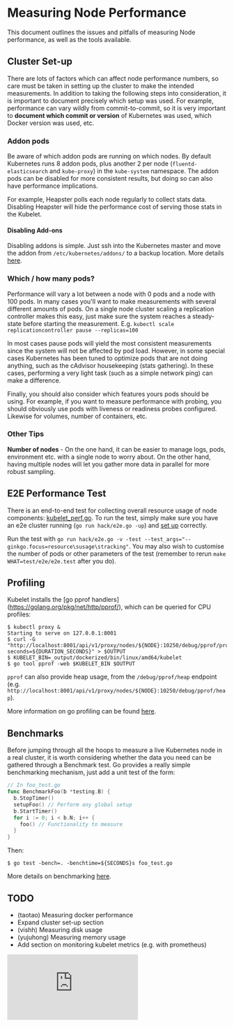 <!-- BEGIN MUNGE: UNVERSIONED_WARNING -->


<!-- END MUNGE: UNVERSIONED_WARNING -->

# Measuring Node Performance

This document outlines the issues and pitfalls of measuring Node performance, as
well as the tools available.

## Cluster Set-up

There are lots of factors which can affect node performance numbers, so care
must be taken in setting up the cluster to make the intended measurements. In
addition to taking the following steps into consideration, it is important to
document precisely which setup was used. For example, performance can vary
wildly from commit-to-commit, so it is very important to **document which commit
or version** of Kubernetes was used, which Docker version was used, etc.

### Addon pods

Be aware of which addon pods are running on which nodes. By default Kubernetes
runs 8 addon pods, plus another 2 per node (`fluentd-elasticsearch` and
`kube-proxy`) in the `kube-system` namespace. The addon pods can be disabled for
more consistent results, but doing so can also have performance implications.

For example, Heapster polls each node regularly to collect stats data. Disabling
Heapster will hide the performance cost of serving those stats in the Kubelet.

#### Disabling Add-ons

Disabling addons is simple. Just ssh into the Kubernetes master and move the
addon from `/etc/kubernetes/addons/` to a backup location. More details
[here](../../cluster/addons/).

### Which / how many pods?

Performance will vary a lot between a node with 0 pods and a node with 100 pods.
In many cases you'll want to make measurements with several different amounts of
pods. On a single node cluster scaling a replication controller makes this easy,
just make sure the system reaches a steady-state before starting the
measurement. E.g. `kubectl scale replicationcontroller pause --replicas=100`

In most cases pause pods will yield the most consistent measurements since the
system will not be affected by pod load. However, in some special cases
Kubernetes has been tuned to optimize pods that are not doing anything, such as
the cAdvisor housekeeping (stats gathering). In these cases, performing a very
light task (such as a simple network ping) can make a difference.

Finally, you should also consider which features yours pods should be using. For
example, if you want to measure performance with probing, you should obviously
use pods with liveness or readiness probes configured. Likewise for volumes,
number of containers, etc.

### Other Tips

**Number of nodes** - On the one hand, it can be easier to manage logs, pods,
environment etc. with a single node to worry about. On the other hand, having
multiple nodes will let you gather more data in parallel for more robust
sampling.

## E2E Performance Test

There is an end-to-end test for collecting overall resource usage of node
components: [kubelet_perf.go](../../test/e2e/kubelet_perf.go). To
run the test, simply make sure you have an e2e cluster running (`go run
hack/e2e.go -up`) and [set up](#cluster-set-up) correctly.

Run the test with `go run hack/e2e.go -v -test
--test_args="--ginkgo.focus=resource\susage\stracking"`. You may also wish to
customise the number of pods or other parameters of the test (remember to rerun
`make WHAT=test/e2e/e2e.test` after you do).

## Profiling

Kubelet installs the [go pprof handlers]
(https://golang.org/pkg/net/http/pprof/), which can be queried for CPU profiles:

```console
$ kubectl proxy &
Starting to serve on 127.0.0.1:8001
$ curl -G "http://localhost:8001/api/v1/proxy/nodes/${NODE}:10250/debug/pprof/profile?seconds=${DURATION_SECONDS}" > $OUTPUT
$ KUBELET_BIN=_output/dockerized/bin/linux/amd64/kubelet
$ go tool pprof -web $KUBELET_BIN $OUTPUT
```

`pprof` can also provide heap usage, from the `/debug/pprof/heap` endpoint
(e.g. `http://localhost:8001/api/v1/proxy/nodes/${NODE}:10250/debug/pprof/heap`).

More information on go profiling can be found
[here](http://blog.golang.org/profiling-go-programs).

## Benchmarks

Before jumping through all the hoops to measure a live Kubernetes node in a real
cluster, it is worth considering whether the data you need can be gathered
through a Benchmark test. Go provides a really simple benchmarking mechanism,
just add a unit test of the form:

```go
// In foo_test.go
func BenchmarkFoo(b *testing.B) {
  b.StopTimer()
  setupFoo() // Perform any global setup
  b.StartTimer()
  for i := 0; i < b.N; i++ {
    foo() // Functionality to measure
  }
}
```

Then:

```console
$ go test -bench=. -benchtime=${SECONDS}s foo_test.go
```

More details on benchmarking [here](https://golang.org/pkg/testing/).

## TODO

- (taotao) Measuring docker performance
- Expand cluster set-up section
- (vishh) Measuring disk usage
- (yujuhong) Measuring memory usage
- Add section on monitoring kubelet metrics (e.g. with prometheus)





<!-- BEGIN MUNGE: IS_VERSIONED -->
<!-- TAG IS_VERSIONED -->
<!-- END MUNGE: IS_VERSIONED -->


<!-- BEGIN MUNGE: GENERATED_ANALYTICS -->
[![Analytics](https://kubernetes-site.appspot.com/UA-36037335-10/GitHub/docs/devel/node-performance-testing.md?pixel)]()
<!-- END MUNGE: GENERATED_ANALYTICS -->
